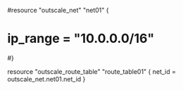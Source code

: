 #resource "outscale_net" "net01" {
#  ip_range = "10.0.0.0/16"
#}

resource "outscale_route_table" "route_table01" {
  net_id = outscale_net.net01.net_id
}